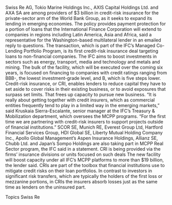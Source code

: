 Swiss Re AG, Tokio Marine Holdings Inc., AXIS Capital Holdings Ltd. and AXA SA are among providers of $3 billion in credit-risk insurance for the private-sector arm of the World Bank Group, as it seeks to expand its lending in emerging economies.
The policy provides payment protection for a portion of loans that the International Finance Corporation will extend to companies in regions including Latin America, Asia and Africa, said a representative for the Washington-based multilateral lender in an emailed reply to questions.
The transaction, which is part of the IFC’s Managed Co-Lending Portfolio Program, is its first credit-risk insurance deal targeting loans to non-financial companies. The IFC aims to boost investments in sectors such as energy, transport, media and technology and metals and mining. The bulk of the facility, which will be executed over the coming six years, is focused on financing to companies with credit ratings ranging from BBB-, the lowest investment-grade level, and B, which is five steps lower.
Credit-risk insurance, or CRI, enables lenders to reduce capital they have to set aside to cover risks in their existing business, or to avoid exposures that surpass set limits. That frees up capacity to pursue new business.
“It is really about getting together with credit insurers, which as commercial entities frequently tend to play in a limited way in the emerging markets,” said Kruskaia Sierra-Escalante, senior manager at the IFC’s Treasury & Mobilization department, which oversees the MCPP programs. “For the first time we are partnering with credit-risk insurers to support projects outside of financial institutions.”
SCOR SE, Munich RE, Everest Group Ltd, Hartford Financial Services Group, HDI Global SE, Liberty Mutual Holding Company Inc., Apollo Global Management’s Aspen Insurance Holdings, Allianz SE, Chubb Ltd. and Japan’s Sompo Holdings are also taking part in MCPP Real Sector program, the IFC said in a statement. CRI is being provided via the firms’ insurance divisions or units focused on such deals
The new facility will boost capacity under all IFC’s MCPP platforms to more than $19 billion, the lender said.
CRIs are part of the toolbox that financial institutions use to mitigate credit risks on their loan portfolios. In contrast to investors in significant risk transfers, which are typically the holders of the first loss or mezzanine portions, in CRIs the insurers absorb losses just as the same time as lenders on the uninsured part.

Topics
Swiss Re
